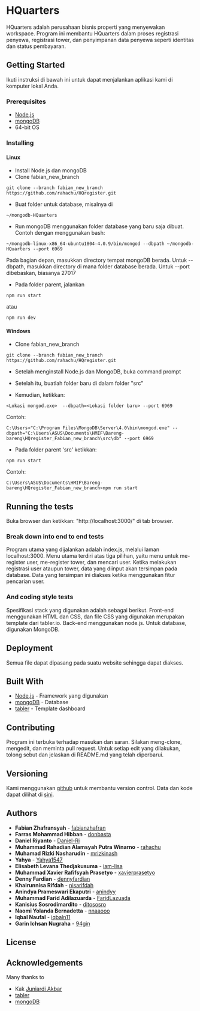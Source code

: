 # HQuarters
HQuarters adalah perusahaan bisnis properti yang menyewakan workspace. Program ini membantu HQuarters dalam proses registrasi penyewa, registrasi tower, dan penyimpanan data penyewa seperti identitas dan status pembayaran. 

## Getting Started
Ikuti instruksi di bawah ini untuk dapat menjalankan aplikasi kami di komputer lokal Anda.

### Prerequisites
* [Node.js](https://nodejs.org/en/) 
* [mongoDB](https://www.mongodb.com/)
* 64-bit OS

### Installing
#### Linux
* Install Node.js dan mongoDB
* Clone fabian_new_branch
```
git clone --branch fabian_new_branch https://github.com/rahachu/HQregister.git
```
* Buat folder untuk database, misalnya di
```
~/mongodb-HQuarters
```
* Run mongoDB menggunakan folder database yang baru saja dibuat. Contoh dengan menggunakan bash:
```
~/mongodb-linux-x86_64-ubuntu1804-4.0.9/bin/mongod --dbpath ~/mongodb-HQuarters --port 6969
```
Pada bagian depan, masukkan directory tempat mongoDB berada. 
Untuk --dbpath, masukkan directory di mana folder database berada. 
Untuk --port dibebaskan, biasanya 27017
* Pada folder parent, jalankan
```
npm run start
```
atau
```
npm run dev
```  

#### Windows
* Clone fabian_new_branch
```
git clone --branch fabian_new_branch https://github.com/rahachu/HQregister.git
```

* Setelah menginstall Node.js dan MongoDB, buka command prompt

* Setelah itu, buatlah folder baru di dalam folder "src"

* Kemudian, ketikkan: 
```
<Lokasi mongod.exe>  --dbpath=<Lokasi folder baru> --port 6969
```
Contoh: 
```
C:\Users>"C:\Program Files\MongoDB\Server\4.0\bin\mongod.exe" --dbpath="C:\Users\ASUS\Documents\HMIF\Bareng-bareng\HQregister_Fabian_new_branch\src\db" --port 6969
```
* Pada folder parent 'src' ketikkan:
```
npm run start
```
Contoh:
```
C:\Users\ASUS\Documents\HMIF\Bareng-bareng\HQregister_Fabian_new_branch>npm run start
```

## Running the tests
Buka browser dan ketikkan: "http://localhost:3000/" di tab browser.

### Break down into end to end tests
Program utama yang dijalankan adalah index.js, melalui laman localhost:3000. Menu utama terdiri atas tiga pilihan, yaitu menu untuk me-register user, me-register tower, dan mencari user. Ketika melakukan registrasi user ataupun tower, data yang diinput akan tersimpan pada database. Data yang tersimpan ini diakses ketika menggunakan fitur pencarian user.

### And coding style tests
Spesifikasi stack yang digunakan adalah sebagai berikut. Front-end menggunakan HTML dan CSS, dan file CSS yang digunakan merupakan template dari tabler.io. Back-end menggunakan node.js. Untuk database, digunakan MongoDB.

## Deployment
Semua file dapat dipasang pada suatu website sehingga dapat diakses. 

## Built With
* [Node.js](https://nodejs.org/en/) - Framework yang digunakan
* [mongoDB](https://www.mongodb.com/) - Database 
* [tabler](https://tabler.io/) - Template dashboard

## Contributing
Program ini terbuka terhadap masukan dan saran. Silakan meng-clone, mengedit, dan meminta pull request. Untuk setiap edit yang dilakukan, tolong sebut dan jelaskan di README.md yang telah diperbarui.

## Versioning
Kami menggunakan [github](https://github.com/) untuk membantu version control. Data dan kode dapat dilihat di [sini](https://github.com/rahachu/HQregister).

## Authors
* **Fabian Zhafransyah** - [fabianzhafran](https://github.com/fabianzhafran)
* **Farras Mohammad Hibban** - [donbasta](https://github.com/donbasta)
* **Daniel Riyanto** - [Daniel-Ri](https://github.com/Daniel-Ri)
* **Muhammad Rahadian Alamsyah Putra Winarno** - [rahachu](https://github.com/rahachu)
* **Muhamad Rizki Nasharudin** - [mrizkinash](https://github.com/mrizkinash)
* **Yahya** - [Yahya1547](https://github.com/yahya1547)
* **Elisabeth Levana Thedjakusuma** - [iam-lisa](https://github.com/iam-lisa)
* **Muhammad Xavier Rafifsyah Prasetyo** - [xavierprasetyo](https://github.com/xavierprasetyo)
* **Denny Fardian** - [dennyfardian](https://github.com/dennyfardian) 
* **Khairunnisa Rifdah** - [nisarifdah](https://github.com/nisarifdah)
* **Anindya Prameswari Ekaputri** - [anindyy](https://github.com/anindyy)
* **Muhammad Farid Adilazuarda** - [FaridLazuada](https://github.com/faridlazuarda)
* **Kanisius Sosrodimardito** - [ditososro](https://github.com/ditososro)
* **Naomi Yolanda Bernadetta** - [nnaaooo](https://github.com/nnaaooo)
* **Iqbal Naufal** - [iqbaln11](https://github.com/iqbaln11)
* **Garin Ichsan Nugraha** - [94gin](https://github.com/94gin)

## License

## Acknowledgements
Many thanks to
* Kak [Juniardi Akbar](https://github.com/juniardiakbar/)
* [tabler](https://tabler.io/)
* [mongoDB](https://www.mongodb.com/)
